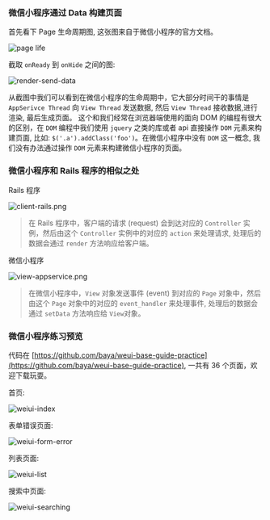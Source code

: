 ### 微信小程序通过 Data 构建页面

首先看下 Page 生命周期图, 这张图来自于微信小程序的官方文档。


![page life](/images/mina-lifecycle.png)

截取 `onReady` 到 `onHide` 之间的图:

![render-send-data](/images/render-send-data.png)

从截图中我们可以看到在微信小程序的生命周期中，它大部分时间干的事情是 `AppSerivce Thread` 向 `View Thread` 发送数据, 然后 `View Thread` 接收数据,进行渲染, 最后生成页面。
这个和我们经常在浏览器端使用的面向 DOM 的编程有很大的区别，在 `DOM` 编程中我们使用 `jquery` 之类的库或者 api 直接操作 `DOM` 元素来构建页面, 
比如: `$('.a').addClass('foo')`。在微信小程序中没有 `DOM` 这一概念, 我们没有办法通过操作 `DOM` 元素来构建微信小程序的页面。

### 微信小程序和 Rails 程序的相似之处

Rails 程序

![client-rails.png](/images/client-rails.png)

> 在 Rails 程序中，客户端的请求 (request) 会到达对应的 `Controller` 实例，然后由这个 `Controller` 实例中的对应的 `action` 来处理请求,
> 处理后的数据会通过 `render` 方法响应给客户端。


微信小程序

![view-appservice.png](/images/view-appservice.png)

> 在微信小程序中，`View` 对象发送事件 (event) 到对应的 `Page` 对象中，然后由这个 `Page` 对象中的对应的 `event_handler` 来处理事件,
> 处理后的数据会通过 `setData` 方法响应给 `View`对象。

### 微信小程序练习预览

代码在 [https://github.com/baya/weui-base-guide-practice](https://github.com/baya/weui-base-guide-practice), 一共有 36 个页面，欢迎下载玩耍。

首页:

![weiui-index](/images/weiui-index.png)

表单错误页面:

![weiui-form-error](/images/weiui-form-error.png)

列表页面:

![weiui-list](/images/weiui-list.png)

搜索中页面:

![weiui-searching](/images/weiui-searching.png)
